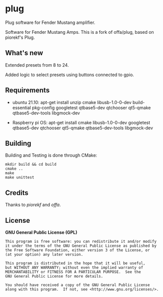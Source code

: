 # plug

Plug software for Fender Mustang amplifier.

Software for Fender Mustang Amps. This is a fork of offa/plug, based on piorekf's Plug.


## What's new

Extended presets from 8 to 24.

Added logic to select presets using buttons connected to gpio.

## Requirements
- ubuntu 21.10:
apt-get install unzip cmake libusb-1.0-0-dev build-essential pkg-config googletest qtbase5-dev qtchooser qt5-qmake qtbase5-dev-tools libgmock-dev

- Raspberry pi OS:
apt-get install cmake libusb-1.0-0-dev googletest qtbase5-dev qtchooser qt5-qmake qtbase5-dev-tools libgmock-dev 


## Building

Building and Testing is done through CMake:

```
mkdir build && cd build
cmake ..
make
make unittest
```


## Credits

Thanks to *piorekf* and *offa*.


## License

**GNU General Public License (GPL)**

    This program is free software: you can redistribute it and/or modify
    it under the terms of the GNU General Public License as published by
    the Free Software Foundation, either version 3 of the License, or
    (at your option) any later version.

    This program is distributed in the hope that it will be useful,
    but WITHOUT ANY WARRANTY; without even the implied warranty of
    MERCHANTABILITY or FITNESS FOR A PARTICULAR PURPOSE.  See the
    GNU General Public License for more details.

    You should have received a copy of the GNU General Public License
    along with this program.  If not, see <http://www.gnu.org/licenses/>.
